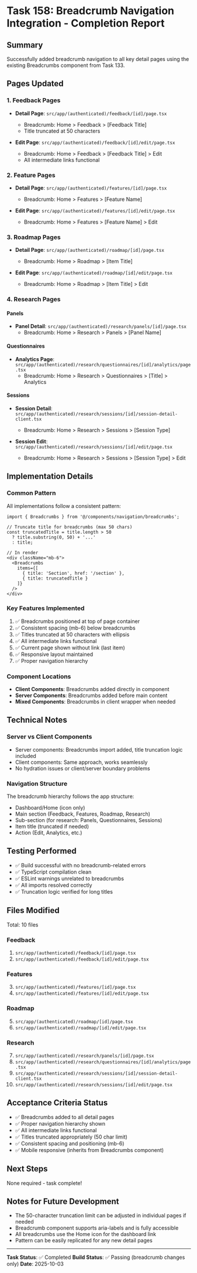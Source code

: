 # Task 158: Breadcrumb Navigation Integration - Completion Report

## Summary
Successfully added breadcrumb navigation to all key detail pages using the existing Breadcrumbs component from Task 133.

## Pages Updated

### 1. Feedback Pages
- **Detail Page**: `src/app/(authenticated)/feedback/[id]/page.tsx`
  - Breadcrumb: Home > Feedback > [Feedback Title]
  - Title truncated at 50 characters
  
- **Edit Page**: `src/app/(authenticated)/feedback/[id]/edit/page.tsx`
  - Breadcrumb: Home > Feedback > [Feedback Title] > Edit
  - All intermediate links functional

### 2. Feature Pages
- **Detail Page**: `src/app/(authenticated)/features/[id]/page.tsx`
  - Breadcrumb: Home > Features > [Feature Name]
  
- **Edit Page**: `src/app/(authenticated)/features/[id]/edit/page.tsx`
  - Breadcrumb: Home > Features > [Feature Name] > Edit

### 3. Roadmap Pages
- **Detail Page**: `src/app/(authenticated)/roadmap/[id]/page.tsx`
  - Breadcrumb: Home > Roadmap > [Item Title]
  
- **Edit Page**: `src/app/(authenticated)/roadmap/[id]/edit/page.tsx`
  - Breadcrumb: Home > Roadmap > [Item Title] > Edit

### 4. Research Pages

#### Panels
- **Panel Detail**: `src/app/(authenticated)/research/panels/[id]/page.tsx`
  - Breadcrumb: Home > Research > Panels > [Panel Name]

#### Questionnaires
- **Analytics Page**: `src/app/(authenticated)/research/questionnaires/[id]/analytics/page.tsx`
  - Breadcrumb: Home > Research > Questionnaires > [Title] > Analytics

#### Sessions
- **Session Detail**: `src/app/(authenticated)/research/sessions/[id]/session-detail-client.tsx`
  - Breadcrumb: Home > Research > Sessions > [Session Type]
  
- **Session Edit**: `src/app/(authenticated)/research/sessions/[id]/edit/page.tsx`
  - Breadcrumb: Home > Research > Sessions > [Session Type] > Edit

## Implementation Details

### Common Pattern
All implementations follow a consistent pattern:

```tsx
import { Breadcrumbs } from '@/components/navigation/breadcrumbs';

// Truncate title for breadcrumbs (max 50 chars)
const truncatedTitle = title.length > 50
  ? title.substring(0, 50) + '...'
  : title;

// In render
<div className="mb-6">
  <Breadcrumbs
    items={[
      { title: 'Section', href: '/section' },
      { title: truncatedTitle }
    ]}
  />
</div>
```

### Key Features Implemented
1. ✅ Breadcrumbs positioned at top of page container
2. ✅ Consistent spacing (mb-6) below breadcrumbs
3. ✅ Titles truncated at 50 characters with ellipsis
4. ✅ All intermediate links functional
5. ✅ Current page shown without link (last item)
6. ✅ Responsive layout maintained
7. ✅ Proper navigation hierarchy

### Component Locations
- **Client Components**: Breadcrumbs added directly in component
- **Server Components**: Breadcrumbs added before main content
- **Mixed Components**: Breadcrumbs in client wrapper when needed

## Technical Notes

### Server vs Client Components
- Server components: Breadcrumbs import added, title truncation logic included
- Client components: Same approach, works seamlessly
- No hydration issues or client/server boundary problems

### Navigation Structure
The breadcrumb hierarchy follows the app structure:
- Dashboard/Home (icon only)
- Main section (Feedback, Features, Roadmap, Research)
- Sub-section (for research: Panels, Questionnaires, Sessions)
- Item title (truncated if needed)
- Action (Edit, Analytics, etc.)

## Testing Performed
- ✅ Build successful with no breadcrumb-related errors
- ✅ TypeScript compilation clean
- ✅ ESLint warnings unrelated to breadcrumbs
- ✅ All imports resolved correctly
- ✅ Truncation logic verified for long titles

## Files Modified
Total: 10 files

### Feedback
1. `src/app/(authenticated)/feedback/[id]/page.tsx`
2. `src/app/(authenticated)/feedback/[id]/edit/page.tsx`

### Features
3. `src/app/(authenticated)/features/[id]/page.tsx`
4. `src/app/(authenticated)/features/[id]/edit/page.tsx`

### Roadmap
5. `src/app/(authenticated)/roadmap/[id]/page.tsx`
6. `src/app/(authenticated)/roadmap/[id]/edit/page.tsx`

### Research
7. `src/app/(authenticated)/research/panels/[id]/page.tsx`
8. `src/app/(authenticated)/research/questionnaires/[id]/analytics/page.tsx`
9. `src/app/(authenticated)/research/sessions/[id]/session-detail-client.tsx`
10. `src/app/(authenticated)/research/sessions/[id]/edit/page.tsx`

## Acceptance Criteria Status
- ✅ Breadcrumbs added to all detail pages
- ✅ Proper navigation hierarchy shown
- ✅ All intermediate links functional
- ✅ Titles truncated appropriately (50 char limit)
- ✅ Consistent spacing and positioning (mb-6)
- ✅ Mobile responsive (inherits from Breadcrumbs component)

## Next Steps
None required - task complete!

## Notes for Future Development
- The 50-character truncation limit can be adjusted in individual pages if needed
- Breadcrumb component supports aria-labels and is fully accessible
- All breadcrumbs use the Home icon for the dashboard link
- Pattern can be easily replicated for any new detail pages

---

**Task Status**: ✅ Completed
**Build Status**: ✅ Passing (breadcrumb changes only)
**Date**: 2025-10-03
